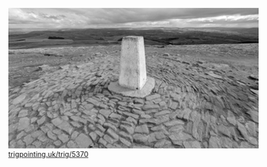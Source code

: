 ![Pendle Hill trig point](images/PXL_20250313_120718287.jpg)
[trigpointing.uk/trig/5370](https://trigpointing.uk/trig/5370)